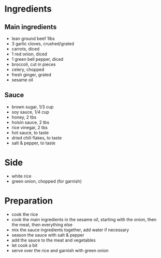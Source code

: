 # Ingredients

## Main ingredients

- lean ground beef 1lbs
- 3 garlic cloves, crushed/grated
- carrots, diced
- 1 red onion, diced
- 1 green bell pepper, diced
- broccoli, cut in pieces
- celery, chopped
- fresh ginger, grated
- sesame oil

## Sauce

- brown sugar, 1/3 cup
- soy sauce, 1/4 cup
- honey, 2 tbs
- hoisin sauce, 2 tbs
- rice vinegar, 2 tbs
- hot sauce, to taste
- dried chili flakes, to taste
- salt & pepper, to taste

# Side

- white rice
- green onion, chopped (for garnish)

# Preparation

- cook the rice
- cook the main ingredients in the sesame oil, starting with
	the onion, then the meat, then everything else
- mix the sauce ingredients together, add water if necessary
- season the sauce with salt & pepper
- add the sauce to the meat and vegetables
- let cook a bit
- serve over the rice and garnish with green onion

